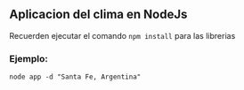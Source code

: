 ## Aplicacion del clima en NodeJs

Recuerden ejecutar el comando ```npm install``` para las librerias



### Ejemplo: 
```
node app -d "Santa Fe, Argentina"
```